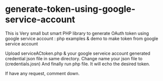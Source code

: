 # generate-token-using-google-service-account
This is Very small but smart PHP library to generate OAuth token using google service account : php examples &amp; demo to make token from google service account

Upload serviceACtoken.php & your google serveice account generated credential json file in same directory. Change name your json file to (credentials.josn) And finally run php file. It will echo the desired token. 

If have any request, comment down. 

